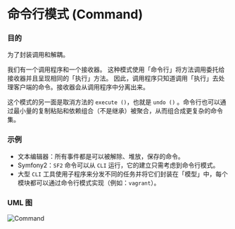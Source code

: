 # 命令行模式 (Command)

### 目的
为了封装调用和解耦。

我们有一个调用程序和一个接收器。 这种模式使用「命令行」将方法调用委托给接收器并且呈现相同的「执行」方法。 因此，调用程序只知道调用「执行」去处理客户端的命令。接收器会从调用程序中分离出来。

这个模式的另一面是取消方法的 `execute ()`，也就是 `undo ()` 。命令行也可以通过最小量的复制粘贴和依赖组合（不是继承）被聚合，从而组合成更复杂的命令集。
### 示例
+ 文本编辑器：所有事件都是可以被解除、堆放，保存的命令。
+ Symfony2：`SF2` 命令可以从 `CLI` 运行，它的建立只需考虑到命令行模式。
+ 大型 `CLI` 工具使用子程序来分发不同的任务并将它们封装在「模型」中，每个模块都可以通过命令行模式实现（例如：`vagrant`）。


### UML 图
![Command](https://raw.githubusercontent.com/qiujiafei123/DesignPatterns/master/Image/command.png)

